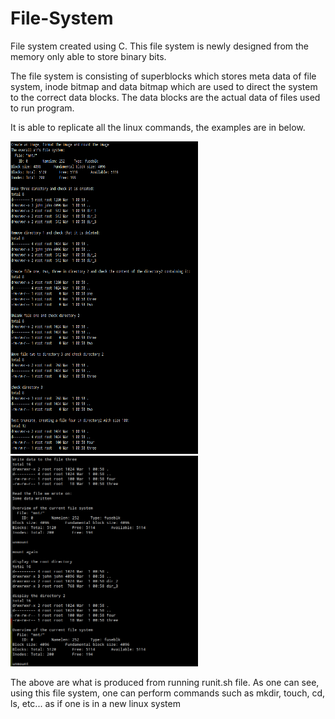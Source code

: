 # File-System
File system created using C. This file system is newly designed from the memory only able to store binary bits. 

The file system is consisting of superblocks which stores meta data of file system, inode bitmap and data bitmap which are used to direct the system to the correct data blocks. The data blocks are the actual data of files used to run program.

It is able to replicate all the linux commands, the examples are in below.

<img src="https://github.com/JohnPHK/File-System/blob/main/filesystem1.png" width=300 height=500>

<img src="https://github.com/JohnPHK/File-System/blob/main/filesystem2.png" width=300 heigh=500>

The above are what is produced from running runit.sh file. As one can see, using this file system, one can perform commands such as mkdir, touch, cd, ls, etc... as if one is in a new linux system
